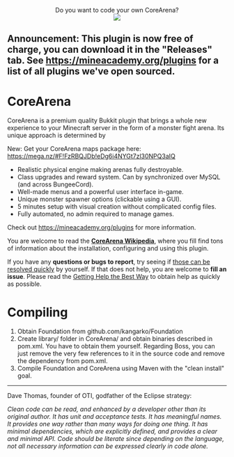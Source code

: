 <p align="center">
  Do you want to code your own CoreArena?<br>
  <a href="https://mineacademy.org/gh-join">
    <img src="https://i.imgur.com/HGc2VG3.png" />
  </a>
</p>

## Announcement: This plugin is now free of charge, you can download it in the "Releases" tab. See https://mineacademy.org/plugins for a list of all plugins we've open sourced.

# CoreArena
CoreArena is a premium quality Bukkit plugin that brings a whole new experience to your Minecraft server in the form of a monster fight arena. Its unique approach is determined by

New: Get your CoreArena maps package here:
https://mega.nz/#F!FzRBQJDb!eDg6i4NYGt7zl30NPQ3aIQ

* Realistic physical engine making arenas fully destroyable.
* Class upgrades and reward system. Can by synchronized over MySQL (and across BungeeCord).
* Well-made menus and a  powerful user interface in-game.
* Unique monster spawner options (clickable using a GUI).
* 5 minutes setup with visual creation without complicated config files.
* Fully automated, no admin required to manage games.

Check out https://mineacademy.org/plugins for more information.

You are welcome to read the **[CoreArena Wikipedia](https://github.com/kangarko/CoreArena/wiki)**, where you fill find tons of information about the installation, configuring and using this plugin.

If you have any **questions or bugs to report**, try seeing if [those can be resolved quickly](https://github.com/kangarko/CoreArena/wiki/Common-Issues) by yourself. If that does not help, you are welcome to **fill an issue**. Please read the [Getting Help the Best Way](https://github.com/kangarko/CoreArena/wiki/Getting-Help-the-Right-Way) to obtain help as quickly as possible.

# Compiling

1. Obtain Foundation from github.com/kangarko/Foundation
2. Create library/ folder in CoreArena/ and obtain binaries described in pom.xml. You have to obtain them yourself. Regarding Boss, you can just remove the very few references to it in the source code and remove the dependency from pom.xml.
3. Compile Foundation and CoreArena using Maven with the "clean install" goal.

<hr>

Dave Thomas, founder of OTI, godfather of the Eclipse strategy:

<i>Clean code can be read, and enhanced by a developer other than its original author. It has unit and acceptance tests. It has meaningful names. It provides one way rather than many ways for doing one thing. It has minimal dependencies, which are explicitly defined, and provides a clear and minimal API. Code should be literate since depending on the language, not all necessary information can be expressed clearly in code alone.</i>

